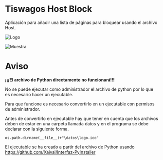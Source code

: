 # Tiswagos Host Block
Aplicación para añadir una lista de páginas para bloquear usando el archivo Host.

![Logo](https://user-images.githubusercontent.com/54257745/181864346-d2715ceb-4c08-46c9-96c0-7c0503160c47.png)

![Muestra](https://user-images.githubusercontent.com/54257745/181864001-b310e047-cad4-4537-ab2e-f42390131494.png)


# Aviso
**¡¡¡El archivo de Python directamente no funcionará!!!**

No se puede ejecutar como administrador el archivo de python por lo que es necesario hacer un ejecutable.

Para que funcione es necesario convertirlo en un ejecutable con permisos de administrador.

Antes de convertirlo en ejecutable hay que tener en cuenta que los archivos deben de estar en una carpeta llamada datos y en el programa se debe declarar con la siguiente forma.

`os.path.dirname(__file__)+"\datos\logo.ico"`

El ejecutable se ha creado a partir del archivo de Python usando https://github.com/Xaival/Interfaz-PyInstaller
